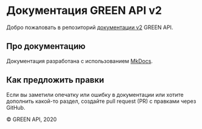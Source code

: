 # Документация GREEN API v2

Добро пожаловать в репозиторий [документации v2](https://green-api.com/docs-v2) GREEN API.

## Про документацию

Документация разработана с использованием [MkDocs](https://github.com/mkdocs/mkdocs/).

## Как предложить правки

Если вы заметили опечатку или ошибку в документации или хотите дополнить какой-то раздел, создайте pull request (PR) с правками через GitHub.

© GREEN API, 2020